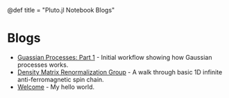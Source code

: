@def title = "Pluto.jl Notebook Blogs"

# Blogs

* [Guassian Processes: Part 1](assets/notebooks/gaussianprocess_part.html) - Initial workflow showing how Gaussian processes works.
* [Density Matrix Renormalization Group](assets/notebooks/dmrg.html) - A walk through basic 1D infinite anti-ferromagnetic spin chain.
* [Welcome](blogpages/welcome) - My hello world.